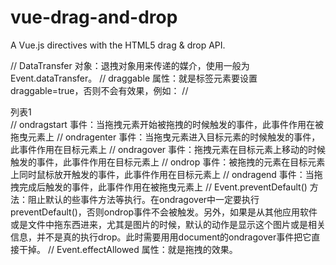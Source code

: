 # vue-drag-and-drop
A Vue.js directives with the HTML5 drag &amp; drop API.


// DataTransfer 对象：退拽对象用来传递的媒介，使用一般为Event.dataTransfer。
// draggable 属性：就是标签元素要设置draggable=true，否则不会有效果，例如：
// <div title="拖拽我" draggable="true">列表1</div>
// ondragstart 事件：当拖拽元素开始被拖拽的时候触发的事件，此事件作用在被拖曳元素上
// ondragenter 事件：当拖曳元素进入目标元素的时候触发的事件，此事件作用在目标元素上
// ondragover 事件：拖拽元素在目标元素上移动的时候触发的事件，此事件作用在目标元素上
// ondrop 事件：被拖拽的元素在目标元素上同时鼠标放开触发的事件，此事件作用在目标元素上
// ondragend 事件：当拖拽完成后触发的事件，此事件作用在被拖曳元素上
// Event.preventDefault() 方法：阻止默认的些事件方法等执行。在ondragover中一定要执行preventDefault()，否则ondrop事件不会被触发。另外，如果是从其他应用软件或是文件中拖东西进来，尤其是图片的时候，默认的动作是显示这个图片或是相关信息，并不是真的执行drop。此时需要用用document的ondragover事件把它直接干掉。
// Event.effectAllowed 属性：就是拖拽的效果。
